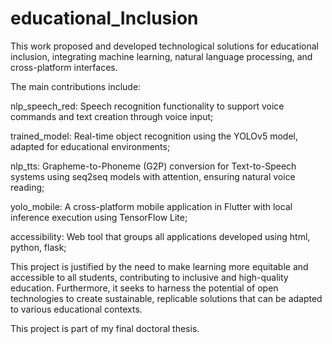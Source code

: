 # educational_Inclusion

This work proposed and developed technological solutions for educational inclusion, integrating machine learning, natural language processing, and cross-platform interfaces. 

The main contributions include:

nlp_speech_red: Speech recognition functionality to support voice commands and text creation through voice input; 

trained_model: Real-time object recognition using the YOLOv5 model, adapted for educational environments; 

nlp_tts: Grapheme-to-Phoneme (G2P) conversion for Text-to-Speech systems using seq2seq models with attention, ensuring natural voice reading; 

yolo_mobile: A cross-platform mobile application in Flutter with local inference execution using TensorFlow Lite;

accessibility: Web tool that groups all applications developed using html, python, flask;

This project is justified by the need to make learning more equitable and accessible to all students, contributing to inclusive and high-quality education. Furthermore, it seeks to harness the potential of open technologies to create sustainable, replicable solutions that can be adapted to various educational contexts.

This project is part of my final doctoral thesis.
